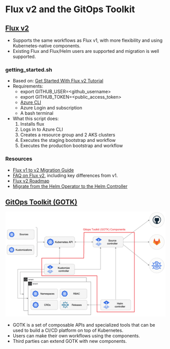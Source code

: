 # Flux v2 and the GitOps Toolkit

## [Flux v2](https://github.com/fluxcd/flux2)

- Supports the same workflows as Flux v1, with more flexibility and using Kubernetes-native components.
- Existing Flux and Flux/Helm users are supported and migration is well supported.

### getting_started.sh

- Based on: [Get Started With Flux v2 Tutorial](https://toolkit.fluxcd.io/get-started/)
- Requirements:
  - export GITHUB_USER=<github_username>
  - export GITHUB_TOKEN=<public_access_token>
  - [Azure CLI](https://docs.microsoft.com/en-us/cli/azure/install-azure-cli)
  - Azure Login and subscription
  - A bash terminal
- What this script does:
  1. Installs flux
  2. Logs in to Azure CLI
  3. Creates a resource group and 2 AKS clusters
  4. Executes the staging bootstrap and workflow
  5. Executes the production bootstrap and workflow

### Resources

- [Flux v1 to v2 Migration Guide](https://toolkit.fluxcd.io/guides/flux-v1-migration/)
- [FAQ on Flux v2](https://github.com/fluxcd/flux2/blob/main/docs/faq/index.md), including key differences from v1.
- [Flux v2 Roadmap](https://toolkit.fluxcd.io/roadmap/)
- [Migrate from the Helm Operator to the Helm Controller](https://toolkit.fluxcd.io/guides/helm-operator-migration/)

## [GitOps Toolkit (GOTK)](https://github.com/fluxcd/flux2#gitops-toolkit)

![overview](img/gitops-toolkit.png)

- GOTK is a set of composable APIs and specialized tools that can be used to build a CI/CD platform on top of Kubernetes.
- Users can make their own workflows using the components.
- Third parties can extend GOTK with new components.
